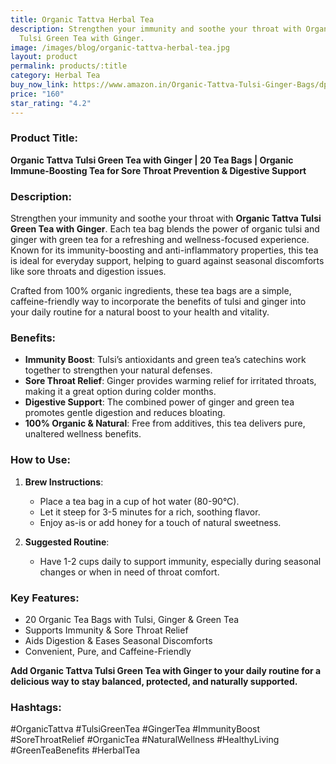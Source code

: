 ```yaml
---
title: Organic Tattva Herbal Tea
description: Strengthen your immunity and soothe your throat with Organic Tattva
  Tulsi Green Tea with Ginger.
image: /images/blog/organic-tattva-herbal-tea.jpg
layout: product
permalink: products/:title
category: Herbal Tea
buy_now_link: https://www.amazon.in/Organic-Tattva-Tulsi-Ginger-Bags/dp/B01N19Z4X2/ref=sr_1_38?crid=2X6ONFCQBN0WP&tag=m0150-21
price: "160"
star_rating: "4.2"
---
```

### Product Title:
**Organic Tattva Tulsi Green Tea with Ginger | 20 Tea Bags | Organic Immune-Boosting Tea for Sore Throat Prevention & Digestive Support**

### Description:
Strengthen your immunity and soothe your throat with **Organic Tattva Tulsi Green Tea with Ginger**. Each tea bag blends the power of organic tulsi and ginger with green tea for a refreshing and wellness-focused experience. Known for its immunity-boosting and anti-inflammatory properties, this tea is ideal for everyday support, helping to guard against seasonal discomforts like sore throats and digestion issues. 

Crafted from 100% organic ingredients, these tea bags are a simple, caffeine-friendly way to incorporate the benefits of tulsi and ginger into your daily routine for a natural boost to your health and vitality.

### Benefits:
- **Immunity Boost**: Tulsi’s antioxidants and green tea’s catechins work together to strengthen your natural defenses.
- **Sore Throat Relief**: Ginger provides warming relief for irritated throats, making it a great option during colder months.
- **Digestive Support**: The combined power of ginger and green tea promotes gentle digestion and reduces bloating.
- **100% Organic & Natural**: Free from additives, this tea delivers pure, unaltered wellness benefits.

### How to Use:
1. **Brew Instructions**:
   - Place a tea bag in a cup of hot water (80-90°C).
   - Let it steep for 3-5 minutes for a rich, soothing flavor.
   - Enjoy as-is or add honey for a touch of natural sweetness.

2. **Suggested Routine**:
   - Have 1-2 cups daily to support immunity, especially during seasonal changes or when in need of throat comfort.

### Key Features:
- 20 Organic Tea Bags with Tulsi, Ginger & Green Tea
- Supports Immunity & Sore Throat Relief
- Aids Digestion & Eases Seasonal Discomforts
- Convenient, Pure, and Caffeine-Friendly

**Add Organic Tattva Tulsi Green Tea with Ginger to your daily routine for a delicious way to stay balanced, protected, and naturally supported.**

### Hashtags:
#OrganicTattva #TulsiGreenTea #GingerTea #ImmunityBoost #SoreThroatRelief #OrganicTea #NaturalWellness #HealthyLiving #GreenTeaBenefits #HerbalTea
